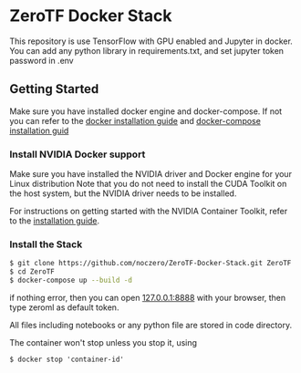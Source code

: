 ZeroTF Docker Stack
===============

This repository is use TensorFlow with GPU enabled and Jupyter in docker.
You can add any python library in requirements.txt, and set jupyter token password in .env

## Getting Started

Make sure you have installed docker engine and docker-compose. If not you can refer to the [docker installation guide](https://docs.docker.com/engine/install/) and [docker-compose installation guid](https://docs.docker.com/compose/install/)

### Install NVIDIA Docker support

Make sure you have installed the NVIDIA driver and Docker engine for your Linux distribution Note that you do not need to install the CUDA Toolkit on the host system, but the NVIDIA driver needs to be installed.

For instructions on getting started with the NVIDIA Container Toolkit, refer to the [installation guide](https://docs.nvidia.com/datacenter/cloud-native/container-toolkit/install-guide.html#docker).

### Install the Stack

```bash
$ git clone https://github.com/noczero/ZeroTF-Docker-Stack.git ZeroTF
$ cd ZeroTF
$ docker-compose up --build -d
```

if nothing error, then you can open [127.0.0.1:8888](http://127.0.0.1:8888/) with your browser, then type zeroml as default token. 

All files including notebooks or any python file are stored in code directory. 

The container won't stop unless you stop it, using 
``` 
$ docker stop 'container-id' 
```


